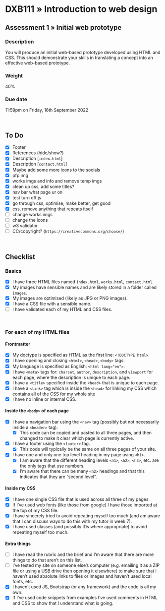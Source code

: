 # DXB111 » Introduction to web design
## Assessment 1 » Initial web prototype

### Description
You will produce an initial web-based prototype developed using HTML and CSS. This should demonstrate your skills in translating a concept into an effective web-based prototype.

### Weight
40%

### Due date
11:59pm on Friday, 16th September 2022

<br />

## To Do
- [x] Footer
- [x] References (hide/show?)
- [x] Description [`index.html`]
- [x] Description [`contact.html`]
- [x] Maybe add some more icons to the socials
- [x] pfp img
- [x] works imgs and info and remove temp imgs
- [x] clean up css, add some titles?
- [x] nav bar what page ur on
- [x] test turn off js
- [x] go through css, optimise, make better, get good
- [x] css, remove anything that repeats itself
- [ ] change works imgs
- [ ] change the icons
- [ ] w3 validator
- [ ] CC/copyright? (`https://creativecommons.org/choose/`)

<br />

## Checklist
### Basics
- [x] I have three HTML files named `index.html`, `works.html`, `contact.html`.
- [x] My images have sensible names and are likely stored in a folder called `images`.
- [x] My images are optimised (likely as JPG or PNG images).
- [x] I have a CSS file with a sensible name.
- [ ] I have validated each of my HTML and CSS files.

<br />

### For each of my HTML files
#### Frontmatter
- [x] My doctype is specified as HTML as the first line: `<!DOCTYPE html>`.
- [x] I have opening and closing `<html>`, `<head>`, `<body>` tags.
- [x] My language is specified as English: `<html lang="en">`.
- [x] I have `<meta>` tags for: `charset`, `author`, `description`, and `viewport` for each page, where the description is unique to each page.
- [x] I have a `<title>` specified inside the `<head>` that is unique to each page.
- [x] I have a `<link>` tag which is inside the `<head>` for linking my CSS which contains all of the CSS for my whole site
- [x] I have no inline or internal CSS.

#### Inside the `<body>` of each page
- [x] I have a navigation bar using the `<nav>` tag (possibly but not necessarily inside a `<header>` tag).
  - [x] This code can be copied and pasted to all three pages, and then changed to make it clear which page is currently active.
- [x] I have a footer using the `<footer>` tag.
  - [x] This code will typically be the same on all three pages of your site.
- [x] I have one and only one top level heading in my page using `<h1>`.
  - [x] I am aware that the different heading levels `<h1>`, `<h2>`, `<h3>`, etc. are the only tags that use numbers.
  - [x] I’m aware that there can be many `<h2>` headings and that this indicates that they are “second level”.

#### Inside my CSS
- [x] I have one single CSS file that is used across all three of my pages.
- [x] If I’ve used web fonts (like those from google) I have those imported at the top of my CSS file.
- [x] I have sincerely tried to avoid repeating myself too much (and am aware that I can discuss ways to do this with my tutor in week 7).
- [x] I have used classes (and possibly IDs where appropriate) to avoid repeating myself too much.

#### Extra things
- [ ] I have read the rubric and the brief and I’m aware that there are more things to do that aren’t on this list.
- [ ] I’ve tested my site on someone else’s computer (e.g. emailing it as a ZIP file or using a USB drive then opening it elsewhere) to make sure that I haven’t used absolute links to files or images and haven’t used local fonts, etc.
- [x] I haven’t used JS, Bootstrap (or any framework) and the code is all my own.
- [x] If I’ve used code snippets from examples I’ve used comments in HTML and CSS to show that I understand what is going.
